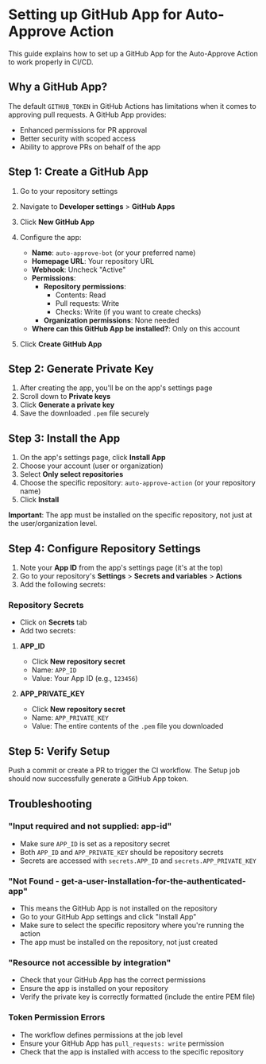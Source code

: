# Setting up GitHub App for Auto-Approve Action

This guide explains how to set up a GitHub App for the Auto-Approve Action to work properly in CI/CD.

## Why a GitHub App?

The default `GITHUB_TOKEN` in GitHub Actions has limitations when it comes to approving pull requests. A GitHub App provides:
- Enhanced permissions for PR approval
- Better security with scoped access
- Ability to approve PRs on behalf of the app

## Step 1: Create a GitHub App

1. Go to your repository settings
2. Navigate to **Developer settings** > **GitHub Apps**
3. Click **New GitHub App**
4. Configure the app:
   - **Name**: `auto-approve-bot` (or your preferred name)
   - **Homepage URL**: Your repository URL
   - **Webhook**: Uncheck "Active"
   - **Permissions**:
     - **Repository permissions**:
       - Contents: Read
       - Pull requests: Write
       - Checks: Write (if you want to create checks)
     - **Organization permissions**: None needed
   - **Where can this GitHub App be installed?**: Only on this account

5. Click **Create GitHub App**

## Step 2: Generate Private Key

1. After creating the app, you'll be on the app's settings page
2. Scroll down to **Private keys**
3. Click **Generate a private key**
4. Save the downloaded `.pem` file securely

## Step 3: Install the App

1. On the app's settings page, click **Install App**
2. Choose your account (user or organization)
3. Select **Only select repositories** 
4. Choose the specific repository: `auto-approve-action` (or your repository name)
5. Click **Install**

**Important**: The app must be installed on the specific repository, not just at the user/organization level.

## Step 4: Configure Repository Settings

1. Note your **App ID** from the app's settings page (it's at the top)
2. Go to your repository's **Settings** > **Secrets and variables** > **Actions**
3. Add the following secrets:

### Repository Secrets
- Click on **Secrets** tab
- Add two secrets:

1. **APP_ID**
   - Click **New repository secret**
   - Name: `APP_ID`
   - Value: Your App ID (e.g., `123456`)

2. **APP_PRIVATE_KEY**
   - Click **New repository secret**
   - Name: `APP_PRIVATE_KEY`
   - Value: The entire contents of the `.pem` file you downloaded

## Step 5: Verify Setup

Push a commit or create a PR to trigger the CI workflow. The Setup job should now successfully generate a GitHub App token.

## Troubleshooting

### "Input required and not supplied: app-id"
- Make sure `APP_ID` is set as a repository secret
- Both `APP_ID` and `APP_PRIVATE_KEY` should be repository secrets
- Secrets are accessed with `secrets.APP_ID` and `secrets.APP_PRIVATE_KEY`

### "Not Found - get-a-user-installation-for-the-authenticated-app"
- This means the GitHub App is not installed on the repository
- Go to your GitHub App settings and click "Install App"
- Make sure to select the specific repository where you're running the action
- The app must be installed on the repository, not just created

### "Resource not accessible by integration"
- Check that your GitHub App has the correct permissions
- Ensure the app is installed on your repository
- Verify the private key is correctly formatted (include the entire PEM file)

### Token Permission Errors
- The workflow defines permissions at the job level
- Ensure your GitHub App has `pull_requests: write` permission
- Check that the app is installed with access to the specific repository